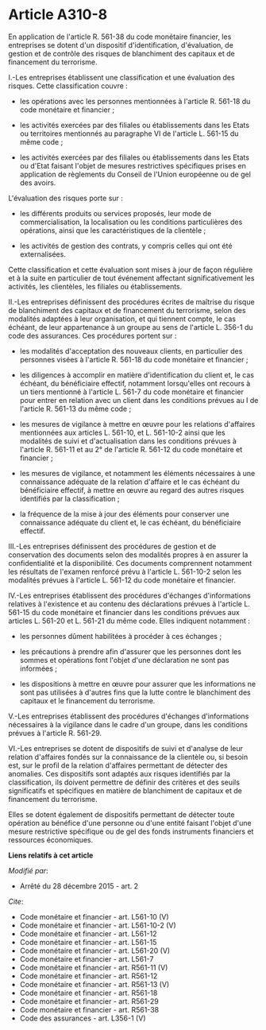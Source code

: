 # Article A310-8

En application de l'article R. 561-38 du code monétaire financier, les entreprises se dotent d'un dispositif
d'identification, d'évaluation, de gestion et de contrôle des risques de blanchiment des capitaux et de financement du
terrorisme. 

I.-Les entreprises établissent une classification et une évaluation des risques. Cette classification couvre :

- les opérations avec les personnes mentionnées à l'article R. 561-18 du code monétaire et financier ;

- les activités exercées par des filiales ou établissements dans les Etats ou territoires mentionnés au paragraphe VI de
l'article L. 561-15 du même code ;

- les activités exercées par des filiales ou établissements dans les Etats ou d'Etat faisant l'objet de mesures restrictives
spécifiques prises en application de règlements du Conseil de l'Union européenne ou de gel des avoirs. 

L'évaluation des risques porte sur :

- les différents produits ou services proposés, leur mode de commercialisation, la localisation ou les conditions
particulières des opérations, ainsi que les caractéristiques de la clientèle ;

- les activités de gestion des contrats, y compris celles qui ont été externalisées. 

Cette classification et cette évaluation sont mises à jour de façon régulière et à la suite en particulier de tout événement
affectant significativement les activités, les clientèles, les filiales ou établissements. 

II.-Les entreprises définissent des procédures écrites de maîtrise du risque de blanchiment des capitaux et de financement du
terrorisme, selon des modalités adaptées à leur organisation, et qui tiennent compte, le cas échéant, de leur appartenance à
un groupe au sens de l'article L. 356-1 du code des assurances. Ces procédures portent sur :

- les modalités d'acceptation des nouveaux clients, en particulier des personnes visées à l'article R. 561-18 du code
monétaire et financier ;

- les diligences à accomplir en matière d'identification du client et, le cas échéant, du bénéficiaire effectif, notamment
lorsqu'elles ont recours à un tiers mentionné à l'article L. 561-7 du code monétaire et financier pour entrer en relation
avec un client dans les conditions prévues au I de l'article R. 561-13 du même code ;

- les mesures de vigilance à mettre en œuvre pour les relations d'affaires mentionnées aux articles L. 561-10, et L. 561-10-2
ainsi que les modalités de suivi et d'actualisation dans les conditions prévues à l'article R. 561-11 et au 2° de l'article
R. 561-12 du code monétaire et financier ;

- les mesures de vigilance, et notamment les éléments nécessaires à une connaissance adéquate de la relation d'affaire et le
cas échéant du bénéficiaire effectif, à mettre en œuvre au regard des autres risques identifiés par la classification ;

- la fréquence de la mise à jour des éléments pour conserver une connaissance adéquate du client et, le cas échéant, du
bénéficiaire effectif. 

III.-Les entreprises définissent des procédures de gestion et de conservation des documents selon des modalités propres à en
assurer la confidentialité et la disponibilité. Ces documents comprennent notamment les résultats de l'examen renforcé prévu
à l'article L. 561-10-2 selon les modalités prévues à l'article L. 561-12 du code monétaire et financier. 

IV.-Les entreprises établissent des procédures d'échanges d'informations relatives à l'existence et au contenu des
déclarations prévues à l'article L. 561-15 du code monétaire et financier dans les conditions prévues aux articles L. 561-20
et L. 561-21 du même code. Elles indiquent notamment :

- les personnes dûment habilitées à procéder à ces échanges ;

- les précautions à prendre afin d'assurer que les personnes dont les sommes et opérations font l'objet d'une déclaration ne
sont pas informées ;

- les dispositions à mettre en œuvre pour assurer que les informations ne sont pas utilisées à d'autres fins que la lutte
contre le blanchiment des capitaux et le financement du terrorisme. 

V.-Les entreprises établissent des procédures d'échanges d'informations nécessaires à la vigilance dans le cadre d'un groupe,
dans les conditions prévues à l'article R. 561-29. 

VI.-Les entreprises se dotent de dispositifs de suivi et d'analyse de leur relation d'affaires fondés sur la connaissance de
la clientèle ou, si besoin est, sur le profil de la relation d'affaires permettant de détecter des anomalies. Ces dispositifs
sont adaptés aux risques identifiés par la classification, ils doivent permettre de définir des critères et des seuils
significatifs et spécifiques en matière de blanchiment de capitaux et de financement du terrorisme. 

Elles se dotent également de dispositifs permettant de détecter toute opération au bénéfice d'une personne ou d'une entité
faisant l'objet d'une mesure restrictive spécifique ou de gel des fonds instruments financiers et ressources économiques.

**Liens relatifs à cet article**

_Modifié par_:

  - Arrêté du 28 décembre 2015 - art. 2

_Cite_:

  - Code monétaire et financier - art. L561-10 (V)
  - Code monétaire et financier - art. L561-10-2 (V)
  - Code monétaire et financier - art. L561-12
  - Code monétaire et financier - art. L561-15
  - Code monétaire et financier - art. L561-20 (V)
  - Code monétaire et financier - art. L561-7
  - Code monétaire et financier - art. R561-11 (V)
  - Code monétaire et financier - art. R561-12
  - Code monétaire et financier - art. R561-13 (V)
  - Code monétaire et financier - art. R561-18
  - Code monétaire et financier - art. R561-29
  - Code monétaire et financier - art. R561-38
  - Code des assurances - art. L356-1 (V)
